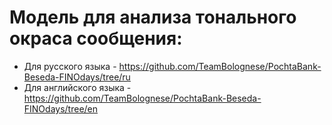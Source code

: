 # Модель для анализа тонального окраса сообщения:
- Для русского языка - https://github.com/TeamBolognese/PochtaBank-Beseda-FINOdays/tree/ru
- Для английского языка - https://github.com/TeamBolognese/PochtaBank-Beseda-FINOdays/tree/en